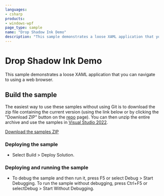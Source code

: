 ```yaml
---
languages:
- csharp
products:
- windows-wpf
page_type: sample
name: "Drop Shadow Ink Demo"        
description: "This sample demonstrates a loose XAML application that you can navigate to using a web browser."
---
```

# Drop Shadow Ink Demo
This sample demonstrates a loose XAML application that you can navigate to using a web browser.

## Build the sample
The easiest way to use these samples without using Git is to download the zip file containing the current version (using the link below or by clicking the "Download ZIP" button on the [repo](https://github.com/microsoft/WPF-Samples?tab=readme-ov-file) page). You can then unzip the entire archive and use the samples in [Visual Studio 2022](https://www.visualstudio.com/wpf-vs).

[Download the samples ZIP](../../archive/main.zip)

### Deploying the sample
- Select Build > Deploy Solution. 

### Deploying and running the sample
- To debug the sample and then run it, press F5 or select Debug >  Start Debugging. To run the sample without debugging, press Ctrl+F5 or selectDebug > Start Without Debugging. 


